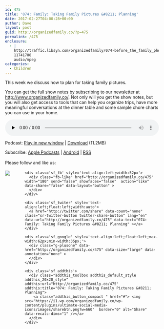 ```yaml
---
id: 475
title: '074: Family: Taking Family Pictures &#8211; Planning'
date: 2017-02-27T04:00:28+00:00
author: Dave
layout: post
guid: http://organizedfamily.co/?p=475
permalink: /475
enclosure:
  - |
    http://traffic.libsyn.com/organizedfamily/074-before_the_family_photo.mp3
    11741788
    audio/mpeg
categories:
  - Children
---
```

This week we discuss how to plan for taking family pictures.

You can get the full show notes by subscribing to our newsletter at <http://www.organizedfamily.co/>. Not only will you get the show notes, but you will also get access to tools that can help you organize trips, have more meaningful conversations at the dinner table and some sample chore charts you can use in your home.

<div class="powerpress_player" id="powerpress_player_5395">
  <audio class="wp-audio-shortcode" id="audio-475-75" preload="none" style="width: 100%;" controls="controls"><source type="audio/mpeg" src="http://traffic.libsyn.com/organizedfamily/074-before_the_family_photo.mp3?_=75" /><a href="http://traffic.libsyn.com/organizedfamily/074-before_the_family_photo.mp3">http://traffic.libsyn.com/organizedfamily/074-before_the_family_photo.mp3</a></audio>
</div>

<p class="powerpress_links powerpress_links_mp3">
  Podcast: <a href="http://traffic.libsyn.com/organizedfamily/074-before_the_family_photo.mp3" class="powerpress_link_pinw" target="_blank" title="Play in new window" onclick="return powerpress_pinw('http://organizedfamily.co/?powerpress_pinw=475-podcast');" rel="nofollow">Play in new window</a> | <a href="http://traffic.libsyn.com/organizedfamily/074-before_the_family_photo.mp3" class="powerpress_link_d" title="Download" rel="nofollow" download="074-before_the_family_photo.mp3">Download</a> (11.2MB)
</p>

<p class="powerpress_links powerpress_subscribe_links">
  Subscribe: <a href="https://itunes.apple.com/us/podcast/organized-family/id1047979605?mt=2&ls=1#episodeGuid=http%3A%2F%2Forganizedfamily.co%2F%3Fp%3D475" class="powerpress_link_subscribe powerpress_link_subscribe_itunes" title="Subscribe on Apple Podcasts" rel="nofollow">Apple Podcasts</a> | <a href="http://subscribeonandroid.com/organizedfamily.co/feed/podcast" class="powerpress_link_subscribe powerpress_link_subscribe_android" title="Subscribe on Android" rel="nofollow">Android</a> | <a href="http://organizedfamily.co/feed/podcast" class="powerpress_link_subscribe powerpress_link_subscribe_rss" title="Subscribe via RSS" rel="nofollow">RSS</a>
</p>

<div class='sfsi_Sicons' style='width: 100%; display: inline-block; vertical-align: middle; text-align:left'>
  <div style='margin:0px 8px 0px 0px; line-height: 24px'>
    <span>Please follow and like us:</span>
  </div>
  
  <div class='sfsi_socialwpr'>
    <div class='sf_subscrbe' style='text-align:left;float:left;width:64px'>
      <a href="http://www.specificfeeds.com/widget/emailsubscribe/MTc5ODgx/OA==/" target="_blank"><img src="https://i2.wp.com/organizedfamily.co/wp-content/plugins/ultimate-social-media-icons/images/follow_subscribe.png?w=660" data-recalc-dims="1" /></a>
    </div>
    
    <div class='sf_fb' style='text-align:left;width:52px'>
      <div class="fb-like" href="http://organizedfamily.co/475" width="180" send="false" showfaces="false"  action="like" data-share="false" data-layout="button" >
      </div>
    </div>
    
    <div class='sf_twiter' style='text-align:left;float:left;width:auto'>
      <a href="http://twitter.com/share" data-count="none" class="sr-twitter-button twitter-share-button" lang="en" data-url="http://organizedfamily.co/475" data-text="074: Family: Taking Family Pictures &#8211; Planning" ></a>
    </div>
    
    <div class='sf_google' style='text-align:left;float:left;max-width:62px;min-width:35px;'>
      <div class="g-plusone" data-href="http://organizedfamily.co/475" data-size="large" data-annotation="none" >
      </div>
    </div>
    
    <div class='sf_addthis'>
      <div class="addthis_toolbox addthis_default_style addthis_20x20_style" addthis:url="http://organizedfamily.co/475" addthis:title="074: Family: Taking Family Pictures &#8211; Planning">
        <a class="addthis_button_compact " href="#"> <img src="https://i1.wp.com/organizedfamily.co/wp-content/plugins/ultimate-social-media-icons/images/sharebtn.png?w=660"  border="0" alt="Share" data-recalc-dims="1" /></a>
      </div>
    </div>
  </div>
</div>